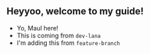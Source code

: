 ## Heyyoo, welcome to my guide!

- Yo, Maul here!
- This is coming from `dev-lana`
- I'm adding this from `feature-branch`